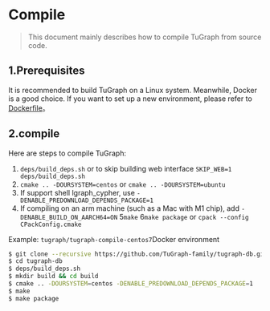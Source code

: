 # Compile

> This document mainly describes how to compile TuGraph from source code.

## 1.Prerequisites

It is recommended to build TuGraph on a Linux system. Meanwhile, Docker is a good choice. If you want to set up a new environment, please refer to [Dockerfile](../1.installation/3.docker-deployment.md)。

## 2.compile

Here are steps to compile TuGraph:

1. `deps/build_deps.sh` or to skip building web interface `SKIP_WEB=1 deps/build_deps.sh`
2. `cmake .. -DOURSYSTEM=centos` or `cmake .. -DOURSYSTEM=ubuntu`
3. If support shell lgraph_cypher, use `-DENABLE_PREDOWNLOAD_DEPENDS_PACKAGE=1`
4. If compiling on an arm machine (such as a Mac with M1 chip), add `-DENABLE_BUILD_ON_AARCH64=ON`
5`make`
6`make package` or `cpack --config CPackConfig.cmake`

Example:
`tugraph/tugraph-compile-centos7`Docker environment

```bash
$ git clone --recursive https://github.com/TuGraph-family/tugraph-db.git
$ cd tugraph-db
$ deps/build_deps.sh
$ mkdir build && cd build
$ cmake .. -DOURSYSTEM=centos -DENABLE_PREDOWNLOAD_DEPENDS_PACKAGE=1
$ make
$ make package
```
